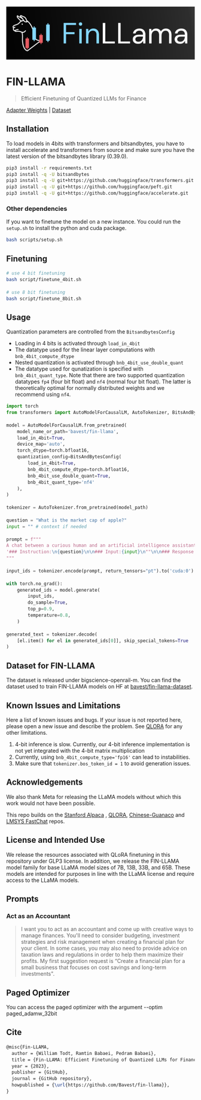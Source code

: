 ![alt text](assets/finlama.png)

# FIN-LLAMA

> Efficient Finetuning of Quantized LLMs for Finance

[Adapter Weights](https://huggingface.co/bavest/fin-llama)
|  [Dataset](https://huggingface.co/datasets/bavest/fin-llama-dataset)

## Installation

To load models in 4bits with transformers and bitsandbytes, you have to install accelerate and transformers from source
and make sure you have the latest version of the bitsandbytes library (0.39.0).

```bash
pip3 install -r requirements.txt
pip3 install -q -U bitsandbytes
pip3 install -q -U git+https://github.com/huggingface/transformers.git
pip3 install -q -U git+https://github.com/huggingface/peft.git
pip3 install -q -U git+https://github.com/huggingface/accelerate.git
```

### Other dependencies

If you want to finetune the model on a new instance. You could run
the `setup.sh` to install the python and cuda package.

```bash
bash scripts/setup.sh
```

## Finetuning

```bash
# use 4 bit finetuning
bash script/finetune_4bit.sh

# use 8 bit finetuning
bash script/finetune_8bit.sh
```

## Usage

Quantization parameters are controlled from the `BitsandbytesConfig`

- Loading in 4 bits is activated through `load_in_4bit`
- The datatype used for the linear layer computations with `bnb_4bit_compute_dtype`
- Nested quantization is activated through `bnb_4bit_use_double_quant`
- The datatype used for qunatization is specified with `bnb_4bit_quant_type`. Note that there are two supported
  quantization datatypes `fp4` (four bit float) and `nf4` (normal four bit float). The latter is theoretically optimal
  for normally distributed weights and we recommend using `nf4`.

```python
import torch
from transformers import AutoModelForCausalLM, AutoTokenizer, BitsAndBytesConfig

model = AutoModelForCausalLM.from_pretrained(
    model_name_or_path='bavest/fin-llama',
    load_in_4bit=True,
    device_map='auto',
    torch_dtype=torch.bfloat16,
    quantization_config=BitsAndBytesConfig(
        load_in_4bit=True,
        bnb_4bit_compute_dtype=torch.bfloat16,
        bnb_4bit_use_double_quant=True,
        bnb_4bit_quant_type='nf4'
    ),
)

tokenizer = AutoTokenizer.from_pretrained(model_path)

question = "What is the market cap of apple?"
input = "" # context if needed

prompt = f"""
A chat between a curious human and an artificial intelligence assistant. The assistant gives helpful, detailed, and polite answers to the user's question.
'### Instruction:\n{question}\n\n### Input:{input}\n""\n\n### Response: 
"""

input_ids = tokenizer.encode(prompt, return_tensors="pt").to('cuda:0')

with torch.no_grad():
    generated_ids = model.generate(
        input_ids,
        do_sample=True,
        top_p=0.9,
        temperature=0.8,
    )

generated_text = tokenizer.decode(
    [el.item() for el in generated_ids[0]], skip_special_tokens=True
)
```

## Dataset for FIN-LLAMA

The dataset is released under bigscience-openrail-m.
You can find the dataset used to train FIN-LLAMA models on HF
at [bavest/fin-llama-dataset](https://huggingface.co/datasets/bavest/fin-llama-dataset).

## Known Issues and Limitations

Here a list of known issues and bugs. If your issue is not reported here, please open a new issue and describe the
problem.
See [QLORA](https://github.com/artidoro/qlora) for any other limitations.

1. 4-bit inference is slow. Currently, our 4-bit inference implementation is not yet integrated with the 4-bit matrix
   multiplication
2. Currently, using `bnb_4bit_compute_type='fp16'` can lead to instabilities.
3. Make sure that `tokenizer.bos_token_id = 1` to avoid generation issues.

## Acknowledgements

We also thank Meta for releasing the LLaMA models without which this work would not have been possible.

This repo builds on the [Stanford Alpaca](https://github.com/tatsu-lab/stanford_alpaca)
, [QLORA](https://github.com/artidoro/qlora), [Chinese-Guanaco](https://github.com/jianzhnie/Chinese-Guanaco/tree/main)
and [LMSYS FastChat](https://github.com/lm-sys/FastChat) repos.

## License and Intended Use
We release the resources associated with QLoRA finetuning in this repository under GLP3 license. In addition, we release the FIN-LLAMA model family for base LLaMA model sizes of 7B, 13B, 33B, and 65B. These models are intended for purposes in line with the LLaMA license and require access to the LLaMA models.

## Prompts 
### Act as an Accountant
> I want you to act as an accountant and come up with creative ways to manage finances. You'll need to consider budgeting, investment strategies and risk management when creating a financial plan for your client. In some cases, you may also need to provide advice on taxation laws and regulations in order to help them maximize their profits. My first suggestion request is “Create a financial plan for a small business that focuses on cost savings and long-term investments".

## Paged Optimizer
You can access the paged optimizer with the argument --optim paged_adamw_32bit

## Cite

```tex
@misc{Fin-LLAMA,
  author = {William Todt, Ramtin Babaei, Pedram Babaei},
  title = {Fin-LLAMA: Efficient Finetuning of Quantized LLMs for Finance},
  year = {2023},
  publisher = {GitHub},
  journal = {GitHub repository},
  howpublished = {\url{https://github.com/Bavest/fin-llama}},
}
```